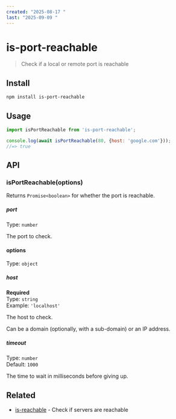 ```yaml
---
created: "2025-08-17 "
last: "2025-09-09 "
---
```

# is-port-reachable

> Check if a local or remote port is reachable

## Install

```sh
npm install is-port-reachable
```

## Usage

```js
import isPortReachable from 'is-port-reachable';

console.log(await isPortReachable(80, {host: 'google.com'}));
//=> true
```

## API

### isPortReachable(options)

Returns `Promise<boolean>` for whether the port is reachable.

##### port

Type: `number`

The port to check.

#### options

Type: `object`

##### host

**Required**\
Type: `string`\
Example: `'localhost'`

The host to check.

Can be a domain (optionally, with a sub-domain) or an IP address.

##### timeout

Type: `number`\
Default: `1000`

The time to wait in milliseconds before giving up.

## Related

- [is-reachable](https://github.com/sindresorhus/is-reachable/) - Check if servers are reachable
